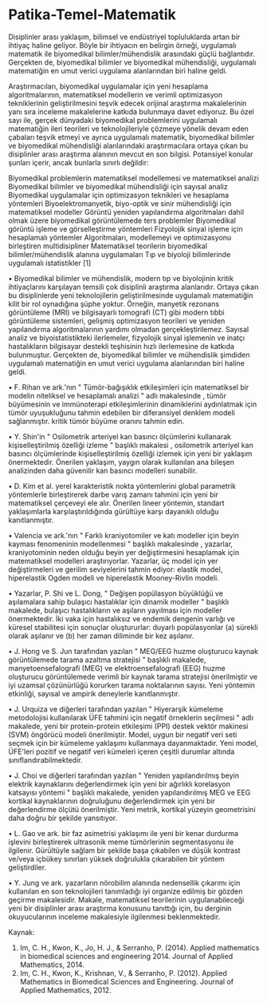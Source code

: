 # Patika-Temel-Matematik
Disiplinler arası yaklaşım, bilimsel ve endüstriyel topluluklarda artan bir ihtiyaç haline geliyor. Böyle bir ihtiyacın en belirgin örneği, uygulamalı matematik ile biyomedikal bilimler/mühendislik arasındaki güçlü bağlantıdır. Gerçekten de, biyomedikal bilimler ve biyomedikal mühendisliği, uygulamalı matematiğin en umut verici uygulama alanlarından biri haline geldi.

Araştırmacıları, biyomedikal uygulamalar için yeni hesaplama algoritmalarının, matematiksel modellerin ve verimli optimizasyon tekniklerinin geliştirilmesini teşvik edecek orijinal araştırma makalelerinin yanı sıra inceleme makalelerine katkıda bulunmaya davet ediyoruz. Bu özel sayı ile, gerçek dünyadaki biyomedikal problemlerini uygulamalı matematiğin ileri teorileri ve teknolojileriyle çözmeye yönelik devam eden çabaları teşvik etmeyi ve ayrıca uygulamalı matematik, biyomedikal bilimler ve biyomedikal mühendisliği alanlarındaki araştırmacılara ortaya çıkan bu disiplinler arası araştırma alanının mevcut en son bilgisi. Potansiyel konular şunları içerir, ancak bunlarla sınırlı değildir:

Biyomedikal problemlerin matematiksel modellemesi ve matematiksel analizi
Biyomedikal bilimler ve biyomedikal mühendisliği için sayısal analiz
Biyomedikal uygulamalar için optimizasyon teknikleri ve hesaplama yöntemleri
Biyoelektromanyetik, biyo-optik ve sinir mühendisliği için matematiksel modeller
Görüntü yeniden yapılandırma algoritmaları dahil olmak üzere biyomedikal görüntülemede ters problemler
Biyomedikal görüntü işleme ve görselleştirme yöntemleri
Fizyolojik sinyal işleme için hesaplamalı yöntemler
Algoritmaları, modellemeyi ve optimizasyonu birleştiren multidisipliner
Matematiksel teorilerin biyomedikal bilimler/mühendislik alanına uygulamaları
Tıp ve biyoloji bilimlerinde uygulamalı istatistikler [1]

•	Biyomedikal bilimler ve mühendislik, modern tıp ve biyolojinin kritik ihtiyaçlarını karşılayan temsili çok disiplinli araştırma alanlarıdır. Ortaya çıkan bu disiplinlerde yeni teknolojilerin geliştirilmesinde uygulamalı matematiğin kilit bir rol oynadığına şüphe yoktur. Örneğin, manyetik rezonans görüntüleme (MRI) ve bilgisayarlı tomografi (CT) gibi modern tıbbi görüntüleme sistemleri, gelişmiş optimizasyon teorileri ve yeniden yapılandırma algoritmalarının yardımı olmadan gerçekleştirilemez. Sayısal analiz ve biyoistatistikteki ilerlemeler, fizyolojik sinyal işlemenin ve inatçı hastalıkların bilgisayar destekli teşhisinin hızlı ilerlemesine de katkıda bulunmuştur. Gerçekten de, biyomedikal bilimler ve mühendislik şimdiden uygulamalı matematiğin en umut verici uygulama alanlarından biri haline geldi.

•	F. Rihan ve ark.'nın " Tümör-bağışıklık etkileşimleri için matematiksel bir modelin niteliksel ve hesaplamalı analizi " adlı makalesinde , tümör büyümesinin ve immünoterapi etkileşimlerinin dinamiklerini aydınlatmak için tümör uyuşukluğunu tahmin edebilen bir diferansiyel denklem modeli sağlanmıştır. kritik tümör büyüme oranını tahmin edin.

•	Y. Shin'in " Osilometrik arteriyel kan basıncı ölçümlerini kullanarak kişiselleştirilmiş özelliği izleme " başlıklı makalesi , osilometrik arteriyel kan basıncı ölçümlerinde kişiselleştirilmiş özelliği izlemek için yeni bir yaklaşım önermektedir. Önerilen yaklaşım, yaygın olarak kullanılan ana bileşen analizinden daha güvenilir kan basıncı modelleri sunabilir.

•	D. Kim et al. yerel karakteristik nokta yöntemlerini global parametrik yöntemlerle birleştirerek darbe varış zamanı tahmini için yeni bir matematiksel çerçeveyi ele alır. Önerilen lineer yöntemin, standart yaklaşımlarla karşılaştırıldığında gürültüye karşı dayanıklı olduğu kanıtlanmıştır.

•	Valencia ve ark.'nın " Farklı kraniyotomiler ve katı modeller için beyin kayması fenomeninin modellenmesi " başlıklı makalesinde , yazarlar, kraniyotominin neden olduğu beyin yer değiştirmesini hesaplamak için matematiksel modelleri araştırıyorlar. Yazarlar, üç model için yer değiştirmeleri ve gerilim seviyelerini tahmin ediyor: elastik model, hiperelastik Ogden modeli ve hiperelastik Mooney-Rivlin modeli.

•	Yazarlar, P. Shi ve L. Dong, " Değişen popülasyon büyüklüğü ve aşılamalara sahip bulaşıcı hastalıklar için dinamik modeller " başlıklı makalede, bulaşıcı hastalıkların ve aşıların yayılması için modeller önermektedir. İki vaka için hastalıksız ve endemik dengenin varlığı ve küresel stabilitesi için sonuçlar oluştururlar: duyarlı popülasyonlar (a) sürekli olarak aşılanır ve (b) her zaman diliminde bir kez aşılanır.

•	J. Hong ve S. Jun tarafından yazılan " MEG/EEG huzme oluşturucu kaynak görüntülemede tarama azaltma stratejisi " başlıklı makalede, manyetoensefalografi (MEG) ve elektroensefalografi (EEG) huzme oluşturucu görüntülemede verimli bir kaynak tarama stratejisi önerilmiştir ve iyi uzamsal çözünürlüğü korurken tarama noktalarının sayısı. Yeni yöntemin etkinliği, sayısal ve ampirik deneylerle kanıtlanmıştır.

•	J. Urquiza ve diğerleri tarafından yazılan " Hiyerarşik kümeleme metodolojisi kullanılarak ÜFE tahmini için negatif örneklerin seçilmesi " adlı makalede, yeni bir protein-protein etkileşimi (PPI) destek vektör makinesi (SVM) öngörücü modeli önerilmiştir. Model, uygun bir negatif veri seti seçmek için bir kümeleme yaklaşımı kullanmaya dayanmaktadır. Yeni model, ÜFE'leri pozitif ve negatif veri kümeleri içeren çeşitli durumlar altında sınıflandırabilmektedir.

•	J. Choi ve diğerleri tarafından yazılan " Yeniden yapılandırılmış beyin elektrik kaynaklarını değerlendirmek için yeni bir ağırlıklı korelasyon katsayısı yöntemi " başlıklı makalede, yeniden yapılandırılmış MEG ve EEG kortikal kaynaklarının doğruluğunu değerlendirmek için yeni bir değerlendirme ölçütü önerilmiştir. Yeni metrik, kortikal yüzeyin geometrisini daha doğru bir şekilde yansıtıyor.

•	L. Gao ve ark. bir faz asimetrisi yaklaşımı ile yeni bir kenar durdurma işlevini birleştirerek ultrasonik meme tümörlerinin segmentasyonu ile ilgilenir. Gürültüyle sağlam bir şekilde başa çıkabilen ve düşük kontrast ve/veya içbükey sınırları yüksek doğrulukla çıkarabilen bir yöntem geliştirdiler.

•	Y. Jung ve ark. yazarların nörobilim alanında nedensellik çıkarımı için kullanılan en son teknolojileri tanımladığı iyi organize edilmiş bir gözden geçirme makalesidir. Makale, matematiksel teorilerinin uygulanabileceği yeni bir disiplinler arası araştırma konusunu tanıttığı için, bu derginin okuyucularının inceleme makalesiyle ilgilenmesi beklenmektedir.

Kaynak: 
1. Im, C. H., Kwon, K., Jo, H. J., & Serranho, P. (2014). Applied mathematics in biomedical sciences and engineering 2014. Journal of Applied Mathematics, 2014.
2. Im, C. H., Kwon, K., Krishnan, V., & Serranho, P. (2012). Applied Mathematics in Biomedical Sciences and Engineering. Journal of Applied Mathematics, 2012.       
